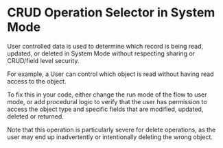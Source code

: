 # CRUD Operation Selector in System Mode

User controlled data is used to determine which record is being read, updated, 
or deleted in System Mode without respecting sharing or CRUD/field level security.

For example, a User can control which object is read without having read access to the object. 

To fix this in your code, either change the run mode of the flow to user mode, or add
procedural logic to verify that the user has permission to access the object type and specific
fields that are modified, updated, deleted or returned.

Note that this operation is particularly severe for delete operations, as the user may end up
inadvertently or intentionally deleting the wrong object.